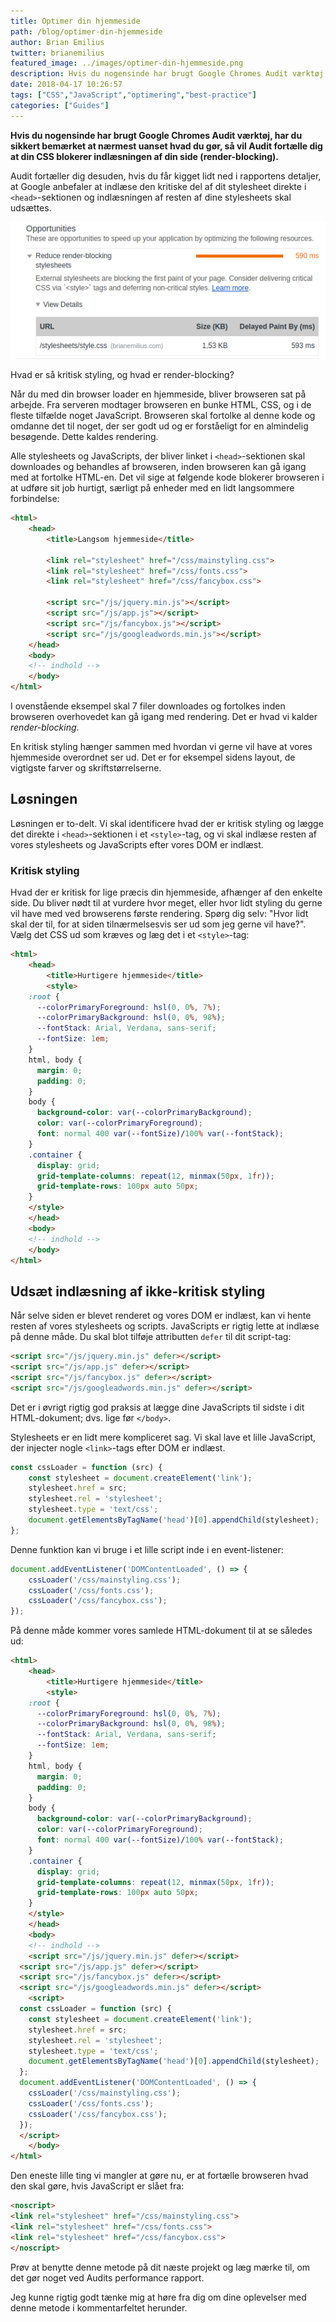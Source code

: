 ```yaml
---
title: Optimer din hjemmeside
path: /blog/optimer-din-hjemmeside
author: Brian Emilius
twitter: brianemilius
featured_image: ../images/optimer-din-hjemmeside.png
description: Hvis du nogensinde har brugt Google Chromes Audit værktøj, har du sikkert bemærket at nærmest uanset hvad du gør, så vil Audit fortælle dig at din CSS blokerer indlæsningen af din side (render-blocking).
date: 2018-04-17 10:26:57
tags: ["CSS","JavaScript","optimering","best-practice"]
categories: ["Guides"]
---
```

**Hvis du nogensinde har brugt Google Chromes Audit værktøj, har du sikkert bemærket at nærmest uanset hvad du gør, så vil Audit fortælle dig at din CSS blokerer indlæsningen af din side (render-blocking).**

Audit fortæller dig desuden, hvis du får kigget lidt ned i rapportens detaljer, at Google anbefaler at indlæse den kritiske del af dit stylesheet direkte i `<head>`-sektionen og indlæsningen af resten af dine stylesheets skal udsættes.

<!-- more -->

![Google Chrome Audit eksempel på perfomance raport](../images/audit.png)

Hvad er så kritisk styling, og hvad er render-blocking?

Når du med din browser loader en hjemmeside, bliver browseren sat på arbejde. Fra serveren modtager browseren en bunke HTML, CSS, og i de fleste tilfælde noget JavaScript. Browseren skal fortolke al denne kode og omdanne det til noget, der ser godt ud og er forståeligt for en almindelig besøgende. Dette kaldes rendering.

Alle stylesheets og JavaScripts, der bliver linket i `<head>`-sektionen skal downloades og behandles af browseren, inden browseren kan gå igang med at fortolke HTML-en. Det vil sige at følgende kode blokerer browseren i at udføre sit job hurtigt, særligt på enheder med en lidt langsommere forbindelse:

```HTML
<html>
	<head>
		<title>Langsom hjemmeside</title>

		<link rel="stylesheet" href="/css/mainstyling.css">
		<link rel="stylesheet" href="/css/fonts.css">
		<link rel="stylesheet" href="/css/fancybox.css">

		<script src="/js/jquery.min.js"></script>
		<script src="/js/app.js"></script>
		<script src="/js/fancybox.js"></script>
		<script src="/js/googleadwords.min.js"></script>
	</head>
	<body>
	<!-- indhold -->
	</body>
</html>
```

I ovenstående eksempel skal 7 filer downloades og fortolkes inden browseren overhovedet kan gå igang med rendering. Det er hvad vi kalder *render-blocking*.

En kritisk styling hænger sammen med hvordan vi gerne vil have at vores hjemmeside overordnet ser ud. Det er for eksempel sidens layout, de vigtigste farver og skriftstørrelserne.

## Løsningen

Løsningen er to-delt. Vi skal identificere hvad der er kritisk styling og lægge det direkte i `<head>`-sektionen i et `<style>`-tag, og vi skal indlæse resten af vores stylesheets og JavaScripts efter vores DOM er indlæst.

### Kritisk styling

Hvad der er kritisk for lige præcis din hjemmeside, afhænger af den enkelte side. Du bliver nødt til at vurdere hvor meget, eller hvor lidt styling du gerne vil have med ved browserens første rendering. Spørg dig selv: "Hvor lidt skal der til, for at siden tilnærmelsesvis ser ud som jeg gerne vil have?". Vælg det CSS ud som kræves og læg det i et `<style>`-tag:

```HTML
<html>
	<head>
		<title>Hurtigere hjemmeside</title>
		<style>
    :root {
      --colorPrimaryForeground: hsl(0, 0%, 7%);
      --colorPrimaryBackground: hsl(0, 0%, 98%);
      --fontStack: Arial, Verdana, sans-serif;
      --fontSize: 1em;
    }
    html, body {
      margin: 0;
      padding: 0;
    }
    body {
      background-color: var(--colorPrimaryBackground);
      color: var(--colorPrimaryForeground);
      font: normal 400 var(--fontSize)/100% var(--fontStack);
    }
    .container {
      display: grid;
      grid-template-columns: repeat(12, minmax(50px, 1fr));
      grid-template-rows: 100px auto 50px;
    }
    </style>
	</head>
	<body>
	<!-- indhold -->
	</body>
</html>
```

## Udsæt indlæsning af ikke-kritisk styling

Når selve siden er blevet renderet og vores DOM er indlæst, kan vi hente resten af vores stylesheets og scripts. JavaScripts er rigtig lette at indlæse på denne måde. Du skal blot tilføje attributten `defer` til dit script-tag:

```html
<script src="/js/jquery.min.js" defer></script>
<script src="/js/app.js" defer></script>
<script src="/js/fancybox.js" defer></script>
<script src="/js/googleadwords.min.js" defer></script>
```

Det er i øvrigt rigtig god praksis at lægge dine JavaScripts til sidste i dit HTML-dokument; dvs. lige før `</body>`.

Stylesheets er en lidt mere kompliceret sag. Vi skal lave et lille JavaScript, der injecter nogle `<link>`-tags efter DOM er indlæst.

```JavaScript
const cssLoader = function (src) {
	const stylesheet = document.createElement('link');
	stylesheet.href = src;
	stylesheet.rel = 'stylesheet';
	stylesheet.type = 'text/css';
	document.getElementsByTagName('head')[0].appendChild(stylesheet);
};
```

Denne funktion kan vi bruge i et lille script inde i en event-listener:

```JavaScript
document.addEventListener('DOMContentLoaded', () => {
	cssLoader('/css/mainstyling.css');
	cssLoader('/css/fonts.css');
	cssLoader('/css/fancybox.css');
});
```

På denne måde kommer vores samlede HTML-dokument til at se således ud:

```HTML
<html>
	<head>
		<title>Hurtigere hjemmeside</title>
		<style>
    :root {
      --colorPrimaryForeground: hsl(0, 0%, 7%);
      --colorPrimaryBackground: hsl(0, 0%, 98%);
      --fontStack: Arial, Verdana, sans-serif;
      --fontSize: 1em;
    }
    html, body {
      margin: 0;
      padding: 0;
    }
    body {
      background-color: var(--colorPrimaryBackground);
      color: var(--colorPrimaryForeground);
      font: normal 400 var(--fontSize)/100% var(--fontStack);
    }
    .container {
      display: grid;
      grid-template-columns: repeat(12, minmax(50px, 1fr));
      grid-template-rows: 100px auto 50px;
    }
    </style>
	</head>
	<body>
	<!-- indhold -->
	<script src="/js/jquery.min.js" defer></script>
  <script src="/js/app.js" defer></script>
  <script src="/js/fancybox.js" defer></script>
  <script src="/js/googleadwords.min.js" defer></script>
	<script>
  const cssLoader = function (src) {
    const stylesheet = document.createElement('link');
    stylesheet.href = src;
    stylesheet.rel = 'stylesheet';
    stylesheet.type = 'text/css';
    document.getElementsByTagName('head')[0].appendChild(stylesheet);
  };
  document.addEventListener('DOMContentLoaded', () => {
    cssLoader('/css/mainstyling.css');
    cssLoader('/css/fonts.css');
    cssLoader('/css/fancybox.css');
  });
  </script>
	</body>
</html>
```

Den eneste lille ting vi mangler at gøre nu, er at fortælle browseren hvad den skal gøre, hvis JavaScript er slået fra:

```html
<noscript>
<link rel="stylesheet" href="/css/mainstyling.css">
<link rel="stylesheet" href="/css/fonts.css">
<link rel="stylesheet" href="/css/fancybox.css">
</noscript>
```

Prøv at benytte denne metode på dit næste projekt og læg mærke til, om det gør noget ved Audits performance rapport.

Jeg kunne rigtig godt tænke mig at høre fra dig om dine oplevelser med denne metode i kommentarfeltet herunder.